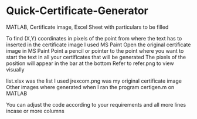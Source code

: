 # Quick-Certificate-Generator
MATLAB, Certificate image, Excel Sheet with particulars to be filled

To find (X,Y) coordinates in pixels of the point from where the text has to inserted in the certificate image I used MS Paint
Open the original certificate image in MS Paint
Point a pencil or pointer to the point where you want to start the text in all your certificates that will be generated
The pixels of the position will appear in the bar at the bottom
Refer to refer.png to view visually

list.xlsx was the list I used
jrexcom.png was my original certificate image
Other images where generated when I ran the program certigen.m on MATLAB

You can adjust the code according to your requirements and all more lines incase or more columns
